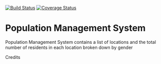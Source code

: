 [![Build Status](https://travis-ci.org/hariclerry/population-mgt-sys-api.svg?branch=master)](https://travis-ci.org/hariclerry/population-mgt-sys-api)
[![Coverage Status](https://coveralls.io/repos/github/hariclerry/population-mgt-sys-api/badge.svg?branch=master&service=github)](https://coveralls.io/github/hariclerry/population-mgt-sys-api?branch=master)

# Population Management System

Population Management System contains a list of locations and the total number of residents in each location broken down by gender


Credits

[Harriet]: https://github.com/hariclerry
